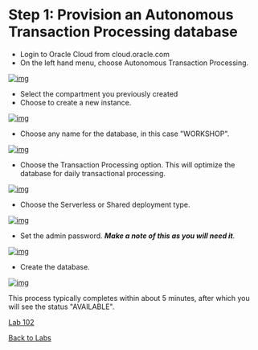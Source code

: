 # Step 1: Provision an Autonomous Transaction Processing database

- Login to Oracle Cloud from cloud.oracle.com
- On the left hand menu, choose Autonomous Transaction Processing.

[![img](https://github.com/oracle/cloudtestdrive/raw/master/ATP/APEX/images/prereq/go_to_atp.png)](https://github.com/oracle/cloudtestdrive/blob/master/ATP/APEX/images/prereq/go_to_atp.png)

- Select the compartment you previously created
- Choose to create a new instance.

[![img](https://github.com/oracle/cloudtestdrive/raw/master/ATP/APEX/images/prereq/create_atp_01.png)](https://github.com/oracle/cloudtestdrive/blob/master/ATP/APEX/images/prereq/create_atp_01.png)

- Choose any name for the database, in this case "WORKSHOP".

[![img](https://github.com/oracle/cloudtestdrive/raw/master/ATP/APEX/images/prereq/create_atp_02.png)](https://github.com/oracle/cloudtestdrive/blob/master/ATP/APEX/images/prereq/create_atp_02.png)

- Choose the Transaction Processing option. This will optimize the database for daily transactional processing.

[![img](https://github.com/oracle/cloudtestdrive/raw/master/ATP/APEX/images/prereq/create_atp_03.png)](https://github.com/oracle/cloudtestdrive/blob/master/ATP/APEX/images/prereq/create_atp_03.png)

- Choose the Serverless or Shared deployment type.

[![img](https://github.com/oracle/cloudtestdrive/raw/master/ATP/APEX/images/prereq/create_atp_serverless.png)](https://github.com/oracle/cloudtestdrive/blob/master/ATP/APEX/images/prereq/create_atp_serverless.png)



[](https://github.com/oracle/cloudtestdrive/blob/master/ATP/APEX/images/prereq/create_atp_free.png)

- Set the admin password. ***Make a note of this as you will need it**.*

[![img](https://github.com/oracle/cloudtestdrive/raw/master/ATP/APEX/images/prereq/create_atp_04.png)](https://github.com/oracle/cloudtestdrive/blob/master/ATP/APEX/images/prereq/create_atp_04.png)

- Create the database.

[![img](https://github.com/oracle/cloudtestdrive/raw/master/ATP/APEX/images/prereq/create_atp_05.png)](https://github.com/oracle/cloudtestdrive/blob/master/ATP/APEX/images/prereq/create_atp_05.png)

This process typically completes within about 5 minutes, after which you will see the status "AVAILABLE".

[Lab 102](https://github.com/shaukatdesai/nexttraining/blob/master/Step2.md)

[Back to Labs](https://github.com/shaukatdesai/nexttraining/blob/master/README.md)